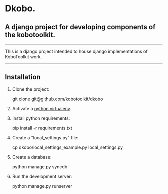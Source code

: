 # Dkobo.
## A django project for developing components of the kobotoolkit.
------------------------------

This is a django project intended to house django implementations of KoboToolkit work.

------------------------------

## Installation

1. Clone the project:

    git clone git@github.com/kobotoolkit/dkobo

2. Activate a [python virtualenv](https://pypi.python.org/pypi/virtualenv).

3. Install python requirements:

    pip install -r requirements.txt

4. Create a "local_settings.py" file:

    cp dkobo/local_settings_example.py local_settings.py

5. Create a database:

    python manage.py syncdb

4. Run the development server:

    python manage.py runserver
